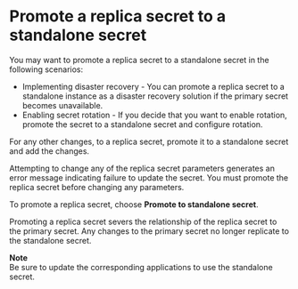 # Promote a replica secret to a standalone secret<a name="standalone-secret"></a>

You may want to promote a replica secret to a standalone secret in the following scenarios: 
+ Implementing disaster recovery \- You can promote a replica secret to a standalone instance as a disaster recovery solution if the primary secret becomes unavailable\.
+ Enabling secret rotation \- If you decide that you want to enable rotation, promote the secret to a standalone secret and configure rotation\. 

For any other changes, to a replica secret, promote it to a standalone secret and add the changes\.

Attempting to change any of the replica secret parameters generates an error message indicating failure to update the secret\. You must promote the replica secret before changing any parameters\.

To promote a replica secret, choose **Promote to standalone secret**\. 

Promoting a replica secret severs the relationship of the replica secret to the primary secret\. Any changes to the primary secret no longer replicate to the standalone secret\. 

**Note**  
Be sure to update the corresponding applications to use the standalone secret\.